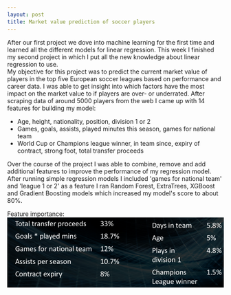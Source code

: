 ```yaml
---
layout: post
title: Market value prediction of soccer players 
---
```


After our first project we dove into machine learning for the first time and learned all the different models for linear regression.
This week I finished my second project in which I put all the new knowledge about linear regression to use.  
My objective for this project was to predict the current market value of players in the top five European soccer leagues based on performance and career data. I was able to get insight into which factors have the most impact on the market value to if players are over- or underrated. After scraping data of around 5000 players from the web I came up with 14 features for building my model:
- Age, height, nationality, position, division 1 or 2
- Games, goals, assists, played minutes this season, games for national team
- World Cup or Champions league winner, in team since, expiry of contract, strong foot, total transfer proceeds    

Over the course of the project I was able to combine, remove and add additional features to improve the performance of my regression model. After running simple regression models I included 'games for national team' and 'league 1 or 2' as a feature I ran Random Forest, ExtraTrees, XGBoost and Gradient Boosting models which increased my model's score to about 80%.  

Feature importance:
![Features](/images/feature_importance.png)

 







